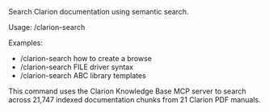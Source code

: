 Search Clarion documentation using semantic search.

Usage: /clarion-search <query>

Examples:
- /clarion-search how to create a browse
- /clarion-search FILE driver syntax
- /clarion-search ABC library templates

This command uses the Clarion Knowledge Base MCP server to search across 21,747 indexed documentation chunks from 21 Clarion PDF manuals.
